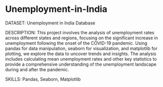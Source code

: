 # Unemployment-in-India

DATASET: Unemployment in India Database

DESCRIPTION: This project involves the analysis of unemployment rates across different states and regions, focusing on the significant increase in unemployment following the onset of the COVID-19 pandemic. Using pandas for data manipulation, seaborn for visualization, and matplotlib for plotting, we explore the data to uncover trends and insights. The analysis includes calculating mean unemployment rates and other key statistics to provide a comprehensive understanding of the unemployment landscape during and after the pandemic.

SKILLS: Pandas, Seaborn, Matplotlib
